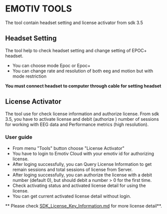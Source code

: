 # EMOTIV TOOLS

The tool contain headset setting and license activator from sdk 3.5

## Headset Setting
The tool help to check headset setting and change setting of EPOC+ headset.
* You can choose mode Epoc or Epoc+
* You can change rate and resolution of both eeg and motion but with mode restriction

**You must connect headset to computer through cable for setting headset**


## License Activator

The tool use for check license information and authorize license. 
From sdk 3.5, you have to activate license and debit (authorize ) number of sessions for working with EEG data and Performance metrics (high resolution).

### User guide
* From menu "Tools" button choose "License Activator"
* You have to login to Emotiv Cloud with your emotiv id for authorizing license.
* After loging successfully, you can Query License Information to get remain sessions and total sessions of license from Server.
* After loging successfully, you can authorize the license with a debit number (default 0), but should debit a number > 0 for the first time.
* Check activating status and activated license detail for using the license.
* You can get current activated license detail without login.

** Please check [SDK_License_Key_Information.md](../../SDK_License_Key_Information.md) for more license detail**.

